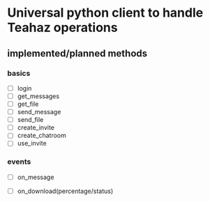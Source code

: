 Universal python client to handle Teahaz operations
===================================================

## implemented/planned methods
### basics
- [ ] login
- [ ] get_messages
- [ ] get_file
- [ ] send_message
- [ ] send_file
- [ ] create_invite
- [ ] create_chatroom
- [ ] use_invite

### events
- [ ] on_message
- [ ] on_download(percentage/status)


